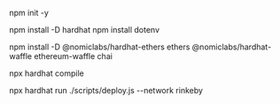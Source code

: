 npm init -y

npm install -D hardhat
npm install dotenv

npm install -D @nomiclabs/hardhat-ethers ethers @nomiclabs/hardhat-waffle ethereum-waffle chai

npx hardhat compile

npx hardhat run ./scripts/deploy.js --network rinkeby
